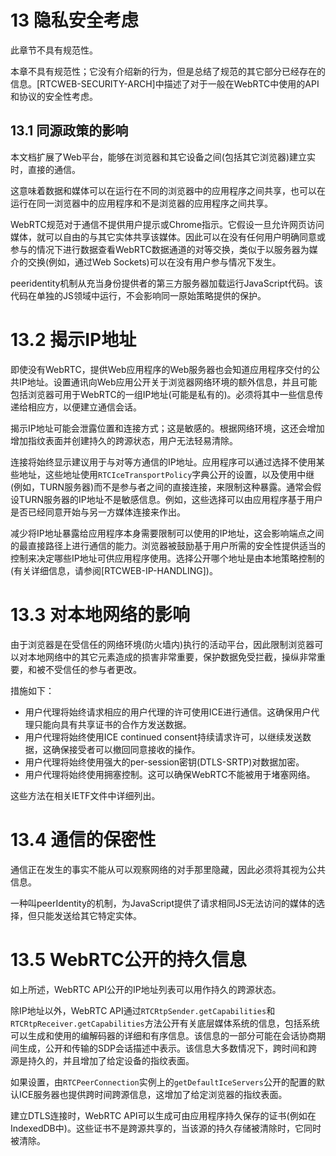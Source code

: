 # 13 隐私安全考虑

此章节不具有规范性。

本章不具有规范性；它没有介绍新的行为，但是总结了规范的其它部分已经存在的信息。[RTCWEB-SECURITY-ARCH]中描述了对于一般在WebRTC中使用的API和协议的安全性考虑。

## 13.1 同源政策的影响

本文档扩展了Web平台，能够在浏览器和其它设备之间(包括其它浏览器)建立实时，直接的通信。

这意味着数据和媒体可以在运行在不同的浏览器中的应用程序之间共享，也可以在运行在同一浏览器中的应用程序和不是浏览器的应用程序之间共享。

WebRTC规范对于通信不提供用户提示或Chrome指示。它假设一旦允许网页访问媒体，就可以自由的与其它实体共享该媒体。因此可以在没有任何用户明确同意或参与的情况下进行数据查看WebRTC数据通道的对等交换，类似于以服务器为媒介的交换(例如，通过Web Sockets)可以在没有用户参与情况下发生。

peeridentity机制从充当身份提供者的第三方服务器加载运行JavaScript代码。该代码在单独的JS领域中运行，不会影响同一原始策略提供的保护。

# 13.2 揭示IP地址

即使没有WebRTC，提供Web应用程序的Web服务器也会知道应用程序交付的公共IP地址。设置通讯向Web应用公开关于浏览器网络环境的额外信息，并且可能包括浏览器可用于WebRTC的一组IP地址(可能是私有的)。必须将其中一些信息传递给相应方，以便建立通信会话。

揭示IP地址可能会泄露位置和连接方式；这是敏感的。根据网络环境，这还会增加增加指纹表面并创建持久的跨源状态，用户无法轻易清除。

连接将始终显示建议用于与对等方通信的IP地址。应用程序可以通过选择不使用某些地址，这些地址使用`RTCIceTransportPolicy`字典公开的设置，以及使用中继(例如，TURN服务器)而不是参与者之间的直接连接，来限制这种暴露。通常会假设TURN服务器的IP地址不是敏感信息。例如，这些选择可以由应用程序基于用户是否已经同意开始与另一方媒体连接来作出。

减少将IP地址暴露给应用程序本身需要限制可以使用的IP地址，这会影响端点之间的最直接路径上进行通信的能力。浏览器被鼓励基于用户所需的安全性提供适当的控制来决定哪些IP地址可供应用程序使用。选择公开哪个地址是由本地策略控制的(有关详细信息，请参阅[RTCWEB-IP-HANDLING])。



# 13.3 对本地网络的影响

由于浏览器是在受信任的网络环境(防火墙内)执行的活动平台，因此限制浏览器可以对本地网络中的其它元素造成的损害非常重要，保护数据免受拦截，操纵非常重要，和被不受信任的参与者更改。

措施如下：

- 用户代理将始终请求相应的用户代理的许可使用ICE进行通信。这确保用户代理只能向具有共享证书的合作方发送数据。
- 用户代理将始终使用ICE continued consent持续请求许可，以继续发送数据，这确保接受者可以撤回同意接收的操作。
- 用户代理将始终使用强大的per-session密钥(DTLS-SRTP)对数据加密。
- 用户代理将始终使用拥塞控制。这可以确保WebRTC不能被用于堵塞网络。

这些方法在相关IETF文件中详细列出。

# 13.4 通信的保密性

通信正在发生的事实不能从可以观察网络的对手那里隐藏，因此必须将其视为公共信息。

一种叫peerIdentity的机制，为JavaScript提供了请求相同JS无法访问的媒体的选择，但只能发送给其它特定实体。

# 13.5 WebRTC公开的持久信息

如上所述，WebRTC API公开的IP地址列表可以用作持久的跨源状态。

除IP地址以外，WebRTC API通过`RTCRtpSender.getCapabilities`和`RTCRtpReceiver.getCapabilities`方法公开有关底层媒体系统的信息，包括系统可以生成和使用的编解码器的详细和有序信息。该信息的一部分可能在会话协商期间生成，公开和传输的SDP会话描述中表示。该信息大多数情况下，跨时间和跨源是持久的，并且增加了给定设备的指纹表面。

如果设置，由`RTCPeerConnection`实例上的`getDefaultIceServers`公开的配置的默认ICE服务器也提供跨时间跨源信息，这增加了给定浏览器的指纹表面。

建立DTLS连接时，WebRTC API可以生成可由应用程序持久保存的证书(例如在IndexedDB中)。这些证书不是跨源共享的，当该源的持久存储被清除时，它同时被清除。

